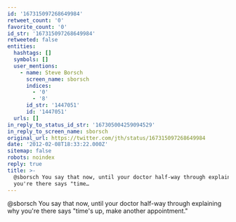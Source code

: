 ```yaml
---
id: '167315097268649984'
retweet_count: '0'
favorite_count: '0'
id_str: '167315097268649984'
retweeted: false
entities:
  hashtags: []
  symbols: []
  user_mentions:
    - name: Steve Borsch
      screen_name: sborsch
      indices:
        - '0'
        - '8'
      id_str: '1447051'
      id: '1447051'
  urls: []
in_reply_to_status_id_str: '167305004259094529'
in_reply_to_screen_name: sborsch
original_url: https://twitter.com/jth/status/167315097268649984
date: '2012-02-08T18:33:22.000Z'
sitemap: false
robots: noindex
reply: true
title: >-
  @sborsch You say that now, until your doctor half-way through explaining why
  you're there says "time…
---
```


@sborsch You say that now, until your doctor half-way through explaining why you're there says "time's up, make another appointment."